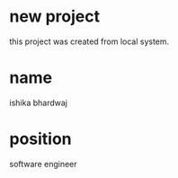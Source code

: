 # new project
this project was created from local system.
# name
ishika bhardwaj
# position
software engineer